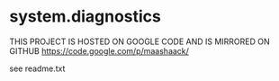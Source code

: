 system.diagnostics
==================

THIS PROJECT IS HOSTED ON GOOGLE CODE AND IS MIRRORED ON GITHUB
https://code.google.com/p/maashaack/


see readme.txt
